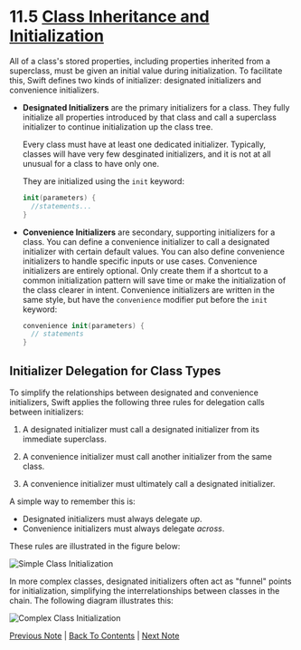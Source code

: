 # 11.5 [Class Inheritance and Initialization](https://developer.apple.com/library/content/documentation/Swift/Conceptual/Swift_Programming_Language/Initialization.html#//apple_ref/doc/uid/TP40014097-CH18-ID216)

All of a class's stored properties, including properties inherited from a superclass, must be given an initial value during initialization. To facilitate this, Swift defines two kinds of initializer: designated initializers and convenience initializers.

* **Designated Initializers** are the primary initializers for a class. They fully initialize all properties introduced by that class and call a superclass initializer to continue initialization up the class tree.

  Every class must have at least one dedicated initializer. Typically, classes will have very few desginated initializers, and it is not at all unusual for a class to have only one.
  
  They are initialized using the `init` keyword:
  ```Swift
  init(parameters) {
    //statements...
  }
  ```
  
* **Convenience Initializers** are secondary, supporting initializers for a class. You can define a convenience initializer to call a designated initializer with certain default values. You can also define convenience initializers to handle specific inputs or use cases.
  Convenience initializers are entirely optional. Only create them if a shortcut to a common initialization pattern will save time or make the initialization of the class clearer in intent.
  Convenience initializers are written in the same style, but have the `convenience` modifier put before the `init` keyword:
  ```Swift
  convenience init(parameters) {
    // statements
  }
  ```
## Initializer Delegation for Class Types

To simplify the relationships between designated and convenience initializers, Swift applies the following three rules for delegation calls between initializers:

1. A designated initializer must call a designated initializer from its immediate superclass.

2. A convenience initializer must call another initializer from the same class.

3. A convenience initializer must ultimately call a designated initializer.

A simple way to remember this is:

* Designated initializers must always delegate *up*.
* Convenience initializers must always delegate *across*.

These rules are illustrated in the figure below:

![Simple Class Initialization](https://developer.apple.com/library/content/documentation/Swift/Conceptual/Swift_Programming_Language/Art/initializerDelegation01_2x.png)

In more complex classes, designated initializers often act as "funnel" points for initialization, simplifying the interrelationships between classes in the chain. The following diagram illustrates this:

![Complex Class Initialization](https://developer.apple.com/library/content/documentation/Swift/Conceptual/Swift_Programming_Language/Art/initializerDelegation02_2x.png)

[Previous Note](../11%20-%20Initialization/11.4%20-%20Initializer%20Delegation%20for%20Value%20Types.md) | [Back To Contents](https://github.com/Firanus/swift-language-guide-notes) |  [Next Note](..11.6%20-%20Class%20Initialization%20has%20Two%20Phases.md)